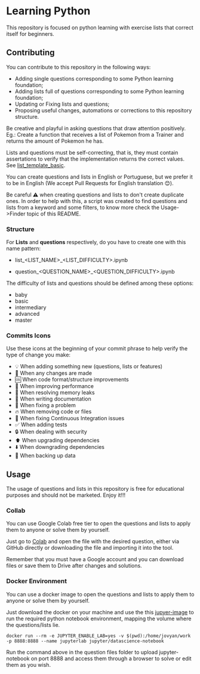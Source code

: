 # Learning Python

This repository is focused on python learning with exercise lists that correct itself for beginners.

## Contributing

You can contribute to this repository in the following ways:

- Adding single questions corresponding to some Python learning foundation;
- Adding lists full of questions corresponding to some Python learning foundation;
- Updating or Fixing lists and questions;
- Proposing useful changes, automations or corrections to this repository structure.

Be creative and playful in asking questions that draw attention positively.
Eg.: Create a function that receives a list of Pokemon from a Trainer and returns the amount of Pokemon he has.

Lists and questions must be self-correcting, that is, they must contain assertations to verify that the implementation returns the correct values. See [list_template_basic](https://github.com/projeto-de-instrucao-tecnologica/learning_python/blob/master/lists/list_template_basic.ipynb).

You can create questions and lists in English or Portuguese, but we prefer it to be in English (We accept Pull Requests for English translation :blush:).

Be careful :warning: when creating questions and lists to don't create duplicate ones. In order to help with this, a script was created to find questions and lists from a keyword and some filters, to know more check the Usage->Finder topic of this README.

### Structure

For **Lists** and **questions** respectively, do you have to create one with this name pattern:

- list_<LIST_NAME>_<LIST_DIFFICULTY>.ipynb

- question_<QUESTION_NAME>_<QUESTION_DIFFICULTY>.ipynb

The difficulty of lists and questions should be defined among these options:

- baby
- basic
- intermediary
- advanced
- master

### Commits Icons

Use these icons at the beginning of your commit phrase to help verify the type of change you make:

- :bulb: When adding something new (questions, lists or features)
- :repeat: When any changes are made
- :cool: When code format/structure improvements
- :racehorse: When improving performance
- :non-potable_water: When resolving memory leaks
- :memo: When writing documentation
- :bug: When fixing a problem
- :fire: When removing code or files
- :green_heart: When fixing Continuous Integration issues
- :white_check_mark: When adding tests
- :lock: When dealing with security
- :arrow_up: When upgrading dependencies
- :arrow_down: When downgrading dependencies
- :minidisc: When backing up data

## Usage

The usage of questions and lists in this repository is free for educational purposes and should not be marketed. Enjoy it!!!

### Collab

You can use Google Colab free tier to open the questions and lists to apply them to anyone or solve them by yourself.

Just go to [Colab](https://colab.research.google.com) and open the file with the desired question, either via GitHub directly or downloading the file and importing it into the tool.

Remember that you must have a Google account and you can download files or save them to Drive after changes and solutions.

### Docker Environment

You can use a docker image to open the questions and lists to apply them to anyone or solve them by yourself.

Just download the docker on your machine and use the this [jupyer-image](https://hub.docker.com/r/jupyter/datascience-notebook/) to run the required python notebook environment, mapping the volume where the questions/lists lie.

```
docker run --rm -e JUPYTER_ENABLE_LAB=yes -v $(pwd):/home/jovyan/work -p 8888:8888 --name jupyterlab jupyter/datascience-notebook
```

Run the command above in the question files folder to upload jupyter-notebook on port 8888 and access them through a browser to solve or edit them as you wish.
